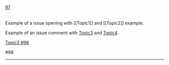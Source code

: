 [97](https://github.com/guilhermeprokisch/ideias/issues/97) 
###### 

Example of a issue opening with [[Topic1]] and [[Topic2]] example.


Example of an issue comment with [Topic3](Topic3) and [Topic4](Topic4).


[Topic3 #98](Topic3-#98)


#98

-------------------------------------------------------------------------------

